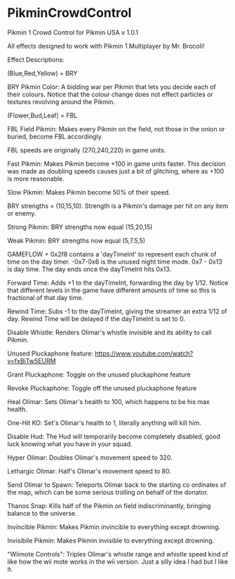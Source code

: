 # PikminCrowdControl
Pikmin 1 Crowd Control for Pikmin USA v 1.0.1

All effects designed to work with Pikmin 1 Multiplayer by Mr. Brocoli!

Effect Descriptions:

(Blue,Red,Yellow) = BRY

BRY Pikmin Color: A bidding war per Pikmin that lets you decide each of their colours. Notice that the colour change does not effect particles or textures revolving around the Pikmin.

(Flower,Bud,Leaf) = FBL

FBL Field Pikmin: Makes every Pikmin on the field, not those in the onion or buried, become FBL accordingly.

FBL speeds are originally (270,240,220) in game units.

Fast Pikmin: Makes Pikmin become +100 in game units faster. This decision was made as doubling speeds causes just a bit of glitching, where as +100 is more reasonable.

Slow Pikmin: Makes Pikmin become 50% of their speed.

BRY strengths = (10,15,10). Strength is a Pikmin's damage per hit on any item or enemy.

Strong Pikmin: BRY strengths now equal (15,20,15)

Weak Pikmin: BRY strengths now equal (5,7.5,5)

GAMEFLOW + 0x2f8 contains a 'dayTimeInt' to represent each chunk of time on the day timer. -0x7-0x6 is the unused night time mode. 0x7 - 0x13 is day time. The day ends once the dayTimeInt hits 0x13.

Forward Time: Adds +1 to the dayTimeInt, forwarding the day by 1/12. Notice that different levels in the game have different amounts of time so this is fractional of that day time.

Rewind Time: Subs -1 to the dayTimeInt, giving the streamer an extra 1/12 of day. Rewind Time will be delayed if the dayTimeInt is set to 0.

Disable Whistle: Renders Olimar's whistle invisible and its ability to call Pikmin.

Unused Pluckaphone feature: https://www.youtube.com/watch?v=fxBiTw5EURM

Grant Pluckaphone: Toggle on the unused pluckaphone feature

Revoke Pluckaphone: Toggle off the unused pluckaphone feature

Heal Olimar: Sets Olimar's health to 100, which happens to be his max health.

One-Hit KO: Set's Olimar's health to 1, literally anything will kill him.

Disable Hud: The Hud will temporarily become completely disabled, good luck knowing what you have in your squad.

Hyper Olimar: Doubles Olimar's movement speed to 320.

Lethargic Olimar: Half's Olimar's movement speed to 80.

Send Olimar to Spawn: Teleports Olimar back to the starting co ordinates of the map, which can be some serious trolling on behalf of the donator.

Thanos Snap: Kills half of the Pikmin on field indiscriminantly, bringing balance to the universe.

Invincible Pikmin: Makes Pikmin invincible to everything except drowning.

Invisibile Pikmin: Makes Pikmin invisible to everything except drowning.

"Wiimote Controls": Triples Olimar's whistle range and whistle speed kind of like how the wii mote works in the wii version. Just a silly idea I had but I like it. 
